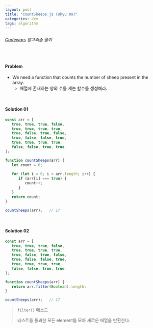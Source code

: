 ```yaml
---
layout: post
title: "countSheeps.js (8kyu 09)"
categories: dev
tags: algorithm
---
```


###### [Codewars](https://www.codewars.com) 알고리즘 풀이

<br>

#### Problem

- We need a function that counts the number of sheep present in the array.
  - 배열에 존재하는 양의 수를 세는 함수를 생성해라.

<br>

#### Solution 01

```js
const arr = [
   true, true, true, false,
   true, true, true, true,
   true, false, true, false,
   true, false, false, true,
   true, true, true, true,
   false, false, true, true
];

function countSheeps(arr) {
   let count = 0;
   
   for (let i = 0; i < arr.length; i++) {
      if (arr[i] === true) {
         count++;
      }
   }
   return count;
}

countSheeps(arr);	// 17
```

<br>

#### Solution 02

```js
const arr = [
   true, true, true, false,
   true, true, true, true,
   true, false, true, false,
   true, false, false, true,
   true, true, true, true,
   false, false, true, true
];

function countSheeps(arr) {
   return arr.filter(Boolean).length;
}

countSheeps(arr);	// 17
```

> `filter()` 메소드
>
> 테스트를 통과한 모든 element를 모아 새로운 배열을 반환한다.

<br>